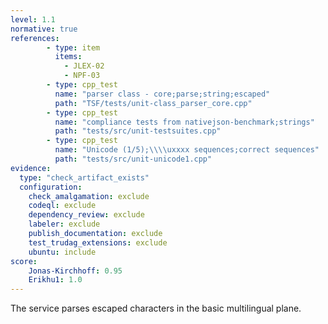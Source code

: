 ```yaml
---
level: 1.1
normative: true
references:
        - type: item
          items:
            - JLEX-02
            - NPF-03
        - type: cpp_test
          name: "parser class - core;parse;string;escaped"
          path: "TSF/tests/unit-class_parser_core.cpp"
        - type: cpp_test
          name: "compliance tests from nativejson-benchmark;strings"
          path: "tests/src/unit-testsuites.cpp"
        - type: cpp_test
          name: "Unicode (1/5);\\\\uxxxx sequences;correct sequences"
          path: "tests/src/unit-unicode1.cpp"
evidence:
  type: "check_artifact_exists"
  configuration:
    check_amalgamation: exclude
    codeql: exclude
    dependency_review: exclude
    labeler: exclude
    publish_documentation: exclude
    test_trudag_extensions: exclude
    ubuntu: include
score:
    Jonas-Kirchhoff: 0.95
    Erikhu1: 1.0
---
```


The service parses escaped characters in the basic multilingual plane.